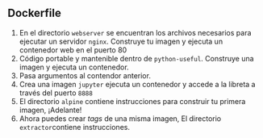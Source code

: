 ## Dockerfile

1. En el directorio `webserver` se encuentran los archivos necesarios para ejecutar un servidor `nginx`. Construye tu imagen y ejecuta un contenedor web en el puerto 80
2. Código portable y mantenible dentro de `python-useful`. Construye una imagen y ejecuta un contenedor.
3. Pasa argumentos al contendor anterior.
4. Crea una imagen `jupyter` ejecuta un contenedor y accede a la libreta a través del puerto `8888`
5. El directorio `alpine` contiene instrucciones para construir tu primera imagen, ¡Adelante!
6. Ahora puedes crear *tags* de una misma imagen, El directorio `extractor`contiene instrucciones.
